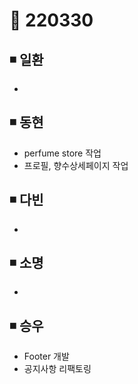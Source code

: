 # 📌 220330

## ◾ 일환

- 




## ◾ 동현

- perfume store 작업
- 프로필, 향수상세페이지 작업



## ◾ 다빈

- 




## ◾ 소명

- 



## ◾ 승우

- Footer 개발
- 공지사항 리팩토링
